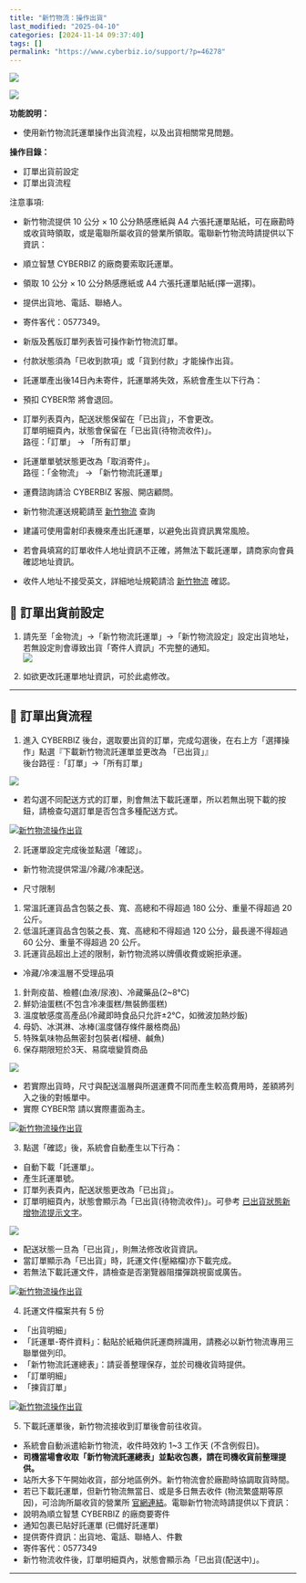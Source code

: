 ```yaml
---
title: "新竹物流：操作出貨"
last_modified: "2025-04-10"
categories: [2024-11-14 09:37:40]
tags: []
permalink: "https://www.cyberbiz.io/support/?p=46278"
---
```


![](https://www.cyberbiz.io/support/wp-content/uploads/適用站別.png)

[![](https://www.cyberbiz.io/support/wp-content/uploads/台灣站.png)](https://www.cyberbiz.io/support/?page_id=2490)

**功能說明：**  

* 使用新竹物流託運單操作出貨流程，以及出貨相關常見問題。

**操作目錄：**

* 訂單出貨前設定 
* 訂單出貨流程 

注意事項:  

* 新竹物流提供 10 公分 × 10 公分熱感應紙與 A4 六張托運單貼紙，可在廠勘時或收貨時領取，或是電聯所屬收貨的營業所領取。電聯新竹物流時請提供以下資訊： 
* 順立智慧 CYBERBIZ 的廠商要索取託運單。
* 領取 10 公分 × 10 公分熱感應紙或 A4 六張托運單貼紙(擇一選擇)。
* 提供出貨地、電話、聯絡人。
* 寄件客代：0577349。
* 新版及舊版訂單列表皆可操作新竹物流訂單。
* 付款狀態須為「已收到款項」或「貨到付款」才能操作出貨。 
* 託運單產出後14日內未寄件，託運單將失效，系統會產生以下行為： 
* 預扣 CYBER幣 將會退回。
* 訂單列表頁內，配送狀態保留在「已出貨」，不會更改。   
訂單明細頁內，狀態會保留在「已出貨(待物流收件)」。  
路徑：「訂單」 → 「所有訂單」

* 託運單單號狀態更改為「取消寄件」。  
路徑：「金物流」 → 「新竹物流託運單」

* 運費諮詢請洽 CYBERBIZ 客服、開店顧問。
* 新竹物流運送規範請至 [新竹物流](https://www.hct.com.tw/Default.aspx) 查詢
* 建議可使用雷射印表機來產出託運單，以避免出貨資訊異常風險。
* 若會員填寫的訂單收件人地址資訊不正確，將無法下載託運單，請商家向會員確認地址資訊。
* 收件人地址不接受英文，詳細地址規範請洽 [新竹物流](https://www.hct.com.tw/Default.aspx) 確認。



## 📌 訂單出貨前設定



1. 請先至「金物流」→「新竹物流託運單」→「新竹物流設定」設定出貨地址，  
若無設定則會導致出貨「寄件人資訊」不完整的通知。  
[![](https://www.cyberbiz.io/support/wp-content/uploads/新竹物流操作出貨06.png)](https://www.cyberbiz.io/support/wp-content/uploads/新竹物流操作出貨06.png)

2. 如欲更改託運單地址資訊，可於此處修改。


* * *

## 📌 訂單出貨流程



1. 進入 CYBERBIZ 後台，選取要出貨的訂單，完成勾選後，在右上方「選擇操作」點選『下載新竹物流託運單並更改為 「已出貨」』  
後台路徑 :「訂單」→「所有訂單」  


![](https://www.cyberbiz.io/support/wp-content/uploads/fountain-pen.png)

* 若勾選不同配送方式的訂單，則會無法下載託運單，所以若無出現下載的按鈕，請檢查勾選訂單是否包含多種配送方式。

[![新竹物流操作出貨](https://www.cyberbiz.io/support/wp-content/uploads/新竹物流操作出貨01.png)](https://www.cyberbiz.io/support/wp-content/uploads/新竹物流操作出貨01.png)




2. 託運單設定完成後並點選「確認」。  

* 新竹物流提供常溫/冷藏/冷凍配送。


* 尺寸限制 
1. 常溫託運貨品含包裝之長、寬、高總和不得超過 180 公分、重量不得超過 20 公斤。
2. 低溫託運貨品含包裝之長、寬、高總和不得超過 120 公分，最長邊不得超過 60 公分、重量不得超過 20 公斤。
3. 託運貨品超出上述的限制，新竹物流將以牌價收費或婉拒承運。


* 冷藏/冷凍溫層不受理品項 
1. 針劑疫苗、檢體(血液/尿液)、冷藏藥品(2~8°C)
2. 鮮奶油蛋糕(不包含冷凍蛋糕/無裝飾蛋糕)
3. 溫度敏感度高產品(冷藏即時食品只允許±2°C，如微波加熱炒飯)
4. 母奶、冰淇淋、冰棒(溫度儲存條件嚴格商品)
5. 特殊氣味物品無密封包裝者(榴槤、鹹魚)
6. 保存期限短於3天、易腐壞變質商品



![](https://www.cyberbiz.io/support/wp-content/uploads/fountain-pen.png)

* 若實際出貨時，尺寸與配送溫層與所選運費不同而產生較高費用時，差額將列入之後的對帳單中。
* 實際 CYBER幣 請以實際畫面為主。

[![新竹物流操作出貨](https://www.cyberbiz.io/support/wp-content/uploads/新竹物流操作出貨02.png)](https://www.cyberbiz.io/support/wp-content/uploads/新竹物流操作出貨02.png)



3. 點選「確認」後，系統會自動產生以下行為：  

* 自動下載「託運單」。
* 產生託運單號。
* 訂單列表頁內，配送狀態更改為「已出貨」。
* 訂單明細頁內，狀態會顯示為「已出貨(待物流收件)」。可參考 [已出貨狀態新增物流提示文字](https://www.cyberbiz.io/support/?p=48029)。

![](https://www.cyberbiz.io/support/wp-content/uploads/fountain-pen.png)




* 配送狀態一旦為「已出貨」，則無法修改收貨資訊。
* 當訂單顯示為「已出貨」時，託運文件(壓縮檔)亦下載完成。
* 若無法下載託運文件，請檢查是否瀏覽器阻擋彈跳視窗或廣告。

[![新竹物流操作出貨](https://www.cyberbiz.io/support/wp-content/uploads/新竹物流操作出貨03.png)](https://www.cyberbiz.io/support/wp-content/uploads/新竹物流操作出貨03.png)  



4. 託運文件檔案共有 5 份  

* 「出貨明細」
* 「託運單-寄件資料」：黏貼於紙箱供託運商辨識用，請務必以新竹物流專用三聯單做列印。
* 「新竹物流託運總表」：請妥善整理保存，並於司機收貨時提供。
* 「訂單明細」
* 「揀貨訂單」

[![新竹物流操作出貨](https://www.cyberbiz.io/support/wp-content/uploads/新竹物流操作出貨05.png)](https://www.cyberbiz.io/support/wp-content/uploads/新竹物流操作出貨05.png)



5. 下載託運單後，新竹物流接收到訂單後會前往收貨。  

* 系統會自動派遣給新竹物流，收件時效約 1~3 工作天 (不含例假日)。
* **司機當場會收取「新竹物流託運總表」並點收包裹，請在司機收貨前整理提供。**
* 站所大多下午開始收貨，部分地區例外。新竹物流會於廠勘時協調取貨時間。
* 若已下載託運單，但新竹物流無當日、或是多日無去收件 (物流繁盛期等原因)，可洽詢所屬收貨的營業所 [官網連結](https://www.hct.com.tw/Allocation/allocation_list.aspx)。電聯新竹物流時請提供以下資訊： 
* 說明為順立智慧 CYBERBIZ 的廠商要寄件
* 通知包裹已貼好託運單 (已備好託運單)
* 提供寄件資訊：出貨地、電話、聯絡人、件數
* 寄件客代：0577349 
* 新竹物流收件後，訂單明細頁內，狀態會顯示為「已出貨(配送中)」。



* * *

